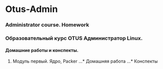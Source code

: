 # Otus-Admin
### Administrator course. Homework
### Образовательный курс OTUS Администратор Linux. 
#### Домашние работы и конспекты.
1. Модуль первый. Ядро, Packer
...* Домашняя работа
...* Конспекты
